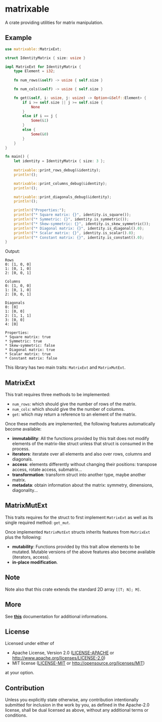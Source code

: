 # matrixable
A crate providing utilities for matrix manipulation.

## Example 
```rust
use matrixable::MatrixExt;

struct IdentityMatrix { size: usize }

impl MatrixExt for IdentityMatrix {
    type Element = i32;
    
    fn num_rows(&self) -> usize { self.size }

    fn num_cols(&self) -> usize { self.size }

    fn get(&self, i: usize, j: usize) -> Option<&Self::Element> {
        if i >= self.size || j >= self.size {
            None
        }
        else if i == j {
            Some(&1)
        }
        else {
            Some(&0)
        } 
    }
}

fn main() {
    let identity = IdentityMatrix { size: 3 };
    
    matrixable::print_rows_debug(&identity);
    println!();

    matrixable::print_columns_debug(&identity);
    println!();

    matrixable::print_diagonals_debug(&identity);
    println!();

    println!("Properties:");
    println!("* Square matrix: {}", identity.is_square());
    println!("* Symmetric: {}", identity.is_symmetric());
    println!("* Skew-symmetric: {}", identity.is_skew_symmetric());
    println!("* Diagonal matrix: {}", identity.is_diagonal().0);
    println!("* Scalar matrix: {}", identity.is_scalar().0);
    println!("* Constant matrix: {}", identity.is_constant().0);
}
```
Output:
```
Rows
0: [1, 0, 0]
1: [0, 1, 0]
2: [0, 0, 1]

Columns
0: [1, 0, 0]
1: [0, 1, 0]
2: [0, 0, 1]

Diagonals
0: [0]
1: [0, 0]
2: [1, 1, 1]
3: [0, 0]
4: [0]

Properties:
* Square matrix: true
* Symmetric: true
* Skew-symmetric: false
* Diagonal matrix: true
* Scalar matrix: true
* Constant matrix: false

```

This library has two main traits: `MatrixExt` and `MatrixMutExt`.

## MatrixExt 

This trait requires three methods to be implemented:

* `num_rows`: which should give the number of rows of the matrix.
* `num_cols`: which should give the the number of columns.
* `get`: which may return a reference to an element of the matrix.

Once these methods are implemented, the following features automatically become available:

* **immutability**: All the functions provided by this trait does not modify elements of the matrix-like struct unless that struct is consumed in the process.
* **iterators**: iteratate over all elements and also over rows, columns and diagonals.
* **access**: elements differently without changing their positions: transpose access, rotate access, submatrix... 
* **transformation**: transform struct into another type, maybe another matrix.
* **metadata**: obtain information about the matrix: symmetry, dimensions, diagonality...


## MatrixMutExt

This traits requires for the struct to first implement `MatrixExt` as well as its single required method: `get_mut`.

Once implemented `MatrixMutExt` structs inherits features from `MatrixExt` plus the following:

* **mutability**: Functions provided by this trait allow elements to be mutated. Mutable versions of the above features also become available (iterators, access).
* **in-place modification**.

## Note
Note also that this crate extends the standard 2D array `[[T; N]; M]`.

## More
See [**this**](https://docs.rs/matrixable/0.1.0/matrixable/) documentation for additional informations.


## License

Licensed under either of

 * Apache License, Version 2.0
   ([LICENSE-APACHE](LICENSE-APACHE) or http://www.apache.org/licenses/LICENSE-2.0)
 * MIT license
   ([LICENSE-MIT](LICENSE-MIT) or http://opensource.org/licenses/MIT)

at your option.

## Contribution

Unless you explicitly state otherwise, any contribution intentionally submitted
for inclusion in the work by you, as defined in the Apache-2.0 license, shall be
dual licensed as above, without any additional terms or conditions.
